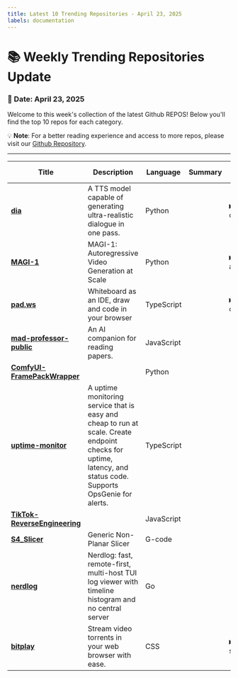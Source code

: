 ```yaml
---
title: Latest 10 Trending Repositories - April 23, 2025
labels: documentation
---
```

# 📚 Weekly Trending Repositories Update

### 📅 Date: April 23, 2025

Welcome to this week's collection of the latest Github REPOS! Below you'll find the top 10 repos for each category.

💡 **Note**: For a better reading experience and access to more repos, please visit our [Github Repository](https://github.com/marc-ko/daily-trending-repo).

---

| **Title** | **Description** | **Language** | **Summary** | **Tags** | **Stars Count** |
| --- | --- | --- | --- | --- | --- |
| **[dia](https://github.com/nari-labs/dia)** | A TTS model capable of generating ultra-realistic dialogue in one pass. | Python |  | <details><summary>ai, o...</summary><p>ai, open-weight, text-to-speech</p></details> | 4862 |
| **[MAGI-1](https://github.com/SandAI-org/MAGI-1)** | MAGI-1: Autoregressive Video Generation at Scale | Python |  | <details><summary>autor...</summary><p>autoregressive, diffusion-models, video-generation</p></details> | 1476 |
| **[pad.ws](https://github.com/pad-ws/pad.ws)** | Whiteboard as an IDE, draw and code in your browser | TypeScript |  | <details><summary>cloud...</summary><p>cloud, devtool, whiteboard</p></details> | 949 |
| **[mad-professor-public](https://github.com/LYiHub/mad-professor-public)** | An AI companion for reading papers. | JavaScript |  |  | 784 |
| **[ComfyUI-FramePackWrapper](https://github.com/kijai/ComfyUI-FramePackWrapper)** |  | Python |  |  | 742 |
| **[uptime-monitor](https://github.com/unibeck/uptime-monitor)** | A uptime monitoring service that is easy and cheap to run at scale. Create endpoint checks for uptime, latency, and status code. Supports OpsGenie for alerts. | TypeScript |  |  | 632 |
| **[TikTok-ReverseEngineering](https://github.com/LukasOgunfeitimi/TikTok-ReverseEngineering)** |  | JavaScript |  |  | 477 |
| **[S4_Slicer](https://github.com/jyjblrd/S4_Slicer)** | Generic Non-Planar Slicer | G-code |  |  | 438 |
| **[nerdlog](https://github.com/dimonomid/nerdlog)** | Nerdlog: fast, remote-first, multi-host TUI log viewer with timeline histogram and no central server | Go |  |  | 396 |
| **[bitplay](https://github.com/aculix/bitplay)** | Stream video torrents in your web browser with ease. | CSS |  | <details><summary>strea...</summary><p>streaming-video, torrents</p></details> | 360 |


